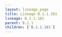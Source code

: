 ```yaml
---
layout: lineage_page
title: Lineage B.1.1.181
lineage: B.1.1.181
parent: B.1.1
children: ['B.1.1.181']
---
```

